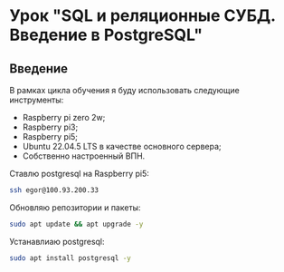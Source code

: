 # Урок "SQL и реляционные СУБД. Введение в PostgreSQL"

## Введение

В рамках цикла обучения я буду использовать следующие инструменты:
 * Raspberry pi zero 2w;
 * Raspberry pi3;
 * Raspberry pi5;
 * Ubuntu 22.04.5 LTS в качестве основного сервера;
 * Собственно настроенный ВПН.

Ставлю postgresql на Raspberry pi5:
```bash
ssh egor@100.93.200.33
```

Обновляю репозитории и пакеты:
```bash
sudo apt update && apt upgrade -y
```

Устанавлиаю postgresql:
```bash
sudo apt install postgresql -y
```

